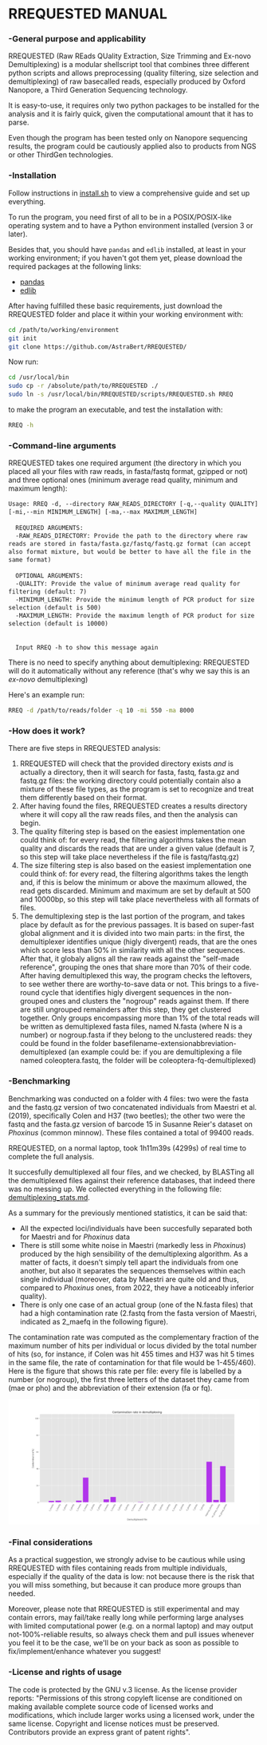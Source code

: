 #  RREQUESTED MANUAL #

### -General purpose and applicability

RREQUESTED (Raw REads QUality Extraction, Size Trimming and Ex-novo Demultiplexing) is a modular shellscript tool that combines three different python scripts and allows preprocessing (quality filtering, size selection and demultiplexing) of raw basecalled reads, especially produced by Oxford Nanopore, a Third Generation Sequencing technology.

It is easy-to-use, it requires only two python packages to be installed for the analysis and it is fairly quick, given the computational amount that it has to parse. 

Even though the program has been tested only on Nanopore sequencing results, the program could be cautiously applied also to products from NGS or other ThirdGen technologies. 


### -Installation 
Follow instructions in [install.sh](./scripts/install.sh) to view a comprehensive guide and set up everything.

To run the program, you need first of all to be in a POSIX/POSIX-like operating system and to have a Python environment installed (version 3 or later).

Besides that, you should have `pandas` and `edlib` installed, at least in your working environment; if you haven't got them yet, please download the required packages at the following links:
- [pandas](https://pandas.pydata.org/)
- [edlib](https://pypi.org/project/edlib/)

After having fulfilled these basic requirements, just download the RREQUESTED folder and place it within your working environment with:

```bash
cd /path/to/working/environment
git init
git clone https://github.com/AstraBert/RREQUESTED/
```

Now run:

```bash
cd /usr/local/bin
sudo cp -r /absolute/path/to/RREQUESTED ./
sudo ln -s /usr/local/bin/RREQUESTED/scripts/RREQUESTED.sh RREQ
```

to make the program an executable, and test the installation with:

```bash
RREQ -h
```

### -Command-line arguments
RREQUESTED takes one required argument (the directory in which you placed all your files with raw reads, in fasta/fastq format, gzipped or not) and three optional ones (minimum average read quality, minimum and maximum length): 

```
Usage: RREQ -d, --directory RAW_READS_DIRECTORY [-q,--quality QUALITY] [-mi,--min MINIMUM_LENGTH] [-ma,--max MAXIMUM_LENGTH]

  REQUIRED ARGUMENTS:
  -RAW_READS_DIRECTORY: Provide the path to the directory where raw reads are stored in fasta/fasta.gz/fastq/fastq.gz format (can accept also format mixture, but would be better to have all the file in the same format)

  OPTIONAL ARGUMENTS:
  -QUALITY: Provide the value of minimum average read quality for filtering (default: 7)
  -MINIMUM_LENGTH: Provide the minimum length of PCR product for size selection (default is 500)
  -MAXIMUM_LENGTH: Provide the maximum length of PCR product for size selection (default is 10000)

  
  Input RREQ -h to show this message again
```

There is no need to specify anything about demultiplexing: RREQUESTED will do it automatically without any reference (that's why we say this is an *ex-novo* demultiplexing)

Here's an example run:

```bash
RREQ -d /path/to/reads/folder -q 10 -mi 550 -ma 8000
```

### -How does it work? ###
There are five steps in RREQUESTED analysis:
1. RREQUESTED will check that the provided directory exists *and* is actually a directory, then it will search for fasta, fastq, fasta.gz and fastq.gz files: the working directory could potentially contain also a mixture of these file types, as the program is set to recognize and treat them differently based on their format.
2. After having found the files, RREQUESTED creates a results directory where it will copy all the raw reads files, and then the analysis can begin.
3. The quality filtering step is based on the easiest implementation one could think of: for every read, the filtering algorithms takes the mean quality and discards the reads that are under a given value (default is 7, so this step will take place nevertheless if the file is fastq/fastq.gz)
4. The size filtering step is also based on the easiest implementation one could think of: for every read, the filtering algorithms takes the length and, if this is below the minimum or above the maximum allowed, the read gets discarded. Minimum and maximum are set by default at 500 and 10000bp, so this step will take place nevertheless with all formats of files.
5. The demultiplexing step is the last portion of the program, and takes place by default as for the previous passages. It is based on super-fast global alignment and it is divided into two main parts: in the first, the demultiplexer identifies unique (higly divergent) reads, that are the ones which score less than 50% in similarity with all the other sequences. After that, it globaly aligns all the raw reads against the "self-made reference", grouping the ones that share more than 70% of their code. After having demultiplexed this way, the program checks the leftovers, to see wether there are worthy-to-save data or not. This brings to a five-round cycle that identifies higly divergent sequences in the non-grouped ones and clusters the "nogroup" reads against them. If there are still ungrouped remainders after this step, they get clustered together. Only groups encompassing more than 1% of the total reads will be written as demultiplexed fasta files, named N.fasta (where N is a number) or nogroup.fasta if they belong to the unclustered reads: they could be found in the folder basefilename-extensionabbreviation-demultiplexed (an example could be: if you are demultiplexing a file named coleoptera.fastq, the folder will be coleoptera-fq-demultiplexed)


### -Benchmarking 
Benchmarking was conducted on a folder with 4 files: two were the fasta and the fastq.gz version of two concatenated individuals from Maestri et al. (2019), specifically Colen and H37 (two beetles); the other two were the fastq and the fasta.gz version of barcode 15 in Susanne Reier's dataset on *Phoxinus* (common minnow). These files contained a total of 99400 reads. 

RREQUESTED, on a normal laptop, took 1h11m39s (4299s) of real time to complete the full analysis. 

It succesfully demultiplexed all four files, and we checked, by BLASTing all the demultiplexed files against their reference databases, that indeed there was no messing up. We collected everything in the following file: [demultiplexing_stats.md](./benchmarking/demultiplexing_stats.md). 

As a summary for the previously mentioned statistics, it can be said that:

- All the expected loci/individuals have been succesfully separated both for Maestri and for *Phoxinus* data
- There is still some white noise in Maestri (markedly less in *Phoxinus*) produced by the high sensibility of the demultiplexing algorithm. As a matter of facts, it doesn't simply tell apart the individuals from one another, but also it separates the sequences themselves within each single individual (moreover, data by Maestri are quite old and thus, compared to *Phoxinus* ones, from 2022, they have a noticeably inferior quality).
- There is only one case of an actual group (one of the N.fasta files) that had a high contamination rate (2.fastq from the fasta version of Maestri, indicated as 2_maefq in the following figure).

The contamination rate was computed as the complementary fraction of the maximum number of hits per individual or locus divided by the total number of hits (so, for instance, if Colen was hit 455 times and H37 was hit 5 times in the same file, the rate of contamination for that file would be 1-455/460). Here is the figure that shows this rate per file: every file is labelled by a number (or nogroup), the first three letters of the dataset they came from (mae or pho) and the abbreviation of their extension (fa or fq).

![Contamination rate](./benchmarking/contamination.png)


### -Final considerations ###
As a practical suggestion, we strongly advise to be cautious while using RREQUESTED with files containing reads from multiple individuals, especially if the quality of the data is low: not because there is the risk that you will miss something, but because it can produce more groups than needed.

Moreover, please note that RREQUESTED is still experimental and may contain errors, may fail/take really long while performing large analyses with limited computational power (e.g. on a normal laptop) and may output not-100%-reliable results, so always check them and pull issues whenever you feel it to be the case, we'll be on your back as soon as possible to fix/implement/enhance whatever you suggest!


### -License and rights of usage ###
The code is protected by the GNU v.3 license. As the license provider reports: "Permissions of this strong copyleft license are conditioned on making available complete source code of licensed works and modifications, which include larger works using a licensed work, under the same license. Copyright and license notices must be preserved. Contributors provide an express grant of patent rights".

